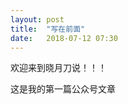 ```yaml
---
layout: post
title:  "写在前面"
date:   2018-07-12 07:30
---
```


欢迎来到晓月刀说！！！

<!-- More -->

这是我的第一篇公众号文章